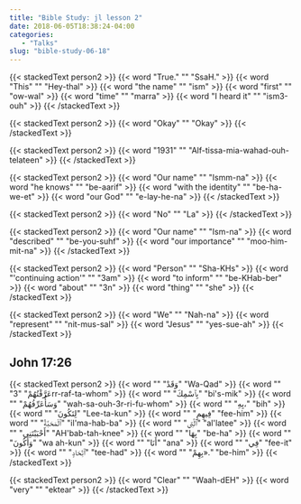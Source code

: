 ```yaml
---
title: "Bible Study: jl lesson 2"
date: 2018-06-05T18:38:24-04:00
categories:
   - "Talks"
slug: "bible-study-06-18"
---
```


{{< stackedText person2 >}}
   {{< word "True." "" "SsaH." >}}
   {{< word "This" "" "Hey-thal" >}}
   {{< word "the name" "" "ism" >}}
   {{< word "first" "" "ow-wal" >}}
   {{< word "time" "" "marra" >}}
   {{< word "I heard it" "" "ism3-ouh" >}}
{{< /stackedText >}}

{{< stackedText person2 >}}
   {{< word "Okay" "" "Okay" >}}
{{< /stackedText >}}

{{< stackedText person2 >}}
   {{< word "1931" "" "Alf-tissa-mia-wahad-ouh-telateen" >}}
{{< /stackedText >}}

{{< stackedText person2 >}}
   {{< word "Our name" "" "Ismm-na" >}}
   {{< word "he knows" "" "be-aarif" >}}
   {{< word "with the identity" "" "be-ha-we-et" >}}
   {{< word "our God" "" "e-lay-he-na" >}}
{{< /stackedText >}}

{{< stackedText person2 >}}
   {{< word "No" "" "La" >}}
{{< /stackedText >}}

{{< stackedText person2 >}}
   {{< word "Our name" "" "Ism-na" >}}
   {{< word "described" "" "be-you-suhf" >}}
   {{< word "our importance" "" "moo-him-mit-na" >}}
{{< /stackedText >}}

{{< stackedText person2 >}}
   {{< word "Person" "" "Sha-KHs" >}}
   {{< word "'continuing action'" "" "3am" >}}
   {{< word "to inform" "" "be-KHab-ber" >}}
   {{< word "about" "" "3n" >}}
   {{< word "thing" "" "she" >}}
{{< /stackedText >}}

{{< stackedText person2 >}}
   {{< word "We" "" "Nah-na" >}}
   {{< word "represent" "" "nit-mus-sal" >}}
   {{< word "Jesus" "" "yes-sue-ah" >}}
{{< /stackedText >}}

## John 17:26

{{< stackedText person2 >}}
   {{< word "" "وَقَدْ" "Wa-Qad" >}}
   {{< word "" "عَرَّفْتُهُمْ" "3rr-raf-ta-whom" >}}
   {{< word "" "بِٱسْمِكَ" "bi's-mik" >}}
   {{< word "" "وَسَأُعَرِّفُهُمْ" "wah-sa-ouh-3r-ri-fu-whom" >}}
   {{< word "" "بِهِ،" "bih" >}}
   {{< word "" "لِتَكُونَ" "Lee-ta-kun" >}}
   {{< word "" "فِيهِمِ" "fee-him" >}}
   {{< word "" "ٱلْمَحَبَّةُ" "il'ma-hab-ba" >}}
   {{< word "" "ٱلَّتِي" "al'latee" >}}
   {{< word "" "أَحْبَبْتَنِي" "AH'bab-tah-knee" >}}
   {{< word "" "بِهَا" "be-ha" >}}
   {{< word "" "وَأَكُونَ" "wa ah-kun" >}}
   {{< word "" "أَنَا" "ana" >}}
   {{< word "" "فِي" "fee-it" >}}
   {{< word "" "ٱتِّحَادٍ" "tee-had" >}}
   {{< word "" "بِهِمْ»." "be-him" >}}
{{< /stackedText >}}

{{< stackedText person2 >}}
   {{< word "Clear" "" "Waah-dEH" >}}
   {{< word "very" "" "ektear" >}}
{{< /stackedText >}}
